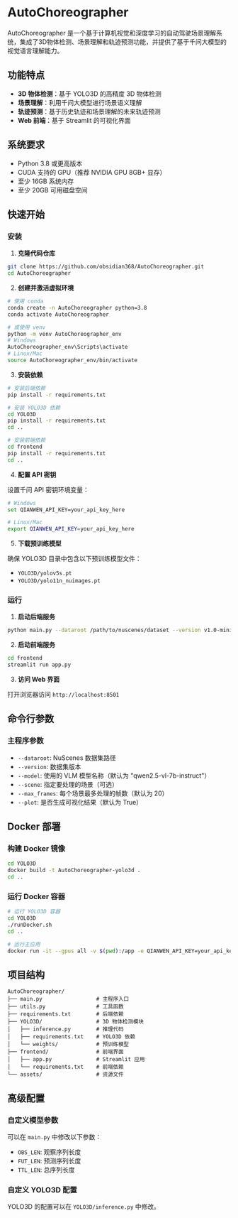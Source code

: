 # AutoChoreographer

AutoChoreographer 是一个基于计算机视觉和深度学习的自动驾驶场景理解系统，集成了3D物体检测、场景理解和轨迹预测功能，并提供了基于千问大模型的视觉语言理解能力。

## 功能特点

- **3D 物体检测**：基于 YOLO3D 的高精度 3D 物体检测
- **场景理解**：利用千问大模型进行场景语义理解
- **轨迹预测**：基于历史轨迹和场景理解的未来轨迹预测
- **Web 前端**：基于 Streamlit 的可视化界面

## 系统要求

- Python 3.8 或更高版本
- CUDA 支持的 GPU（推荐 NVIDIA GPU 8GB+ 显存）
- 至少 16GB 系统内存
- 至少 20GB 可用磁盘空间

## 快速开始

### 安装

1. **克隆代码仓库**

```bash
git clone https://github.com/obsidian368/AutoChoreographer.git
cd AutoChoreographer
```

2. **创建并激活虚拟环境**

```bash
# 使用 conda
conda create -n AutoChoreographer python=3.8
conda activate AutoChoreographer

# 或使用 venv
python -m venv AutoChoreographer_env
# Windows
AutoChoreographer_env\Scripts\activate
# Linux/Mac
source AutoChoreographer_env/bin/activate
```

3. **安装依赖**

```bash
# 安装后端依赖
pip install -r requirements.txt

# 安装 YOLO3D 依赖
cd YOLO3D
pip install -r requirements.txt
cd ..

# 安装前端依赖
cd frontend
pip install -r requirements.txt
cd ..
```

4. **配置 API 密钥**

设置千问 API 密钥环境变量：

```bash
# Windows
set QIANWEN_API_KEY=your_api_key_here

# Linux/Mac
export QIANWEN_API_KEY=your_api_key_here
```

5. **下载预训练模型**

确保 YOLO3D 目录中包含以下预训练模型文件：
- `YOLO3D/yolov5s.pt`
- `YOLO3D/yolo11n_nuimages.pt`

### 运行

1. **启动后端服务**

```bash
python main.py --dataroot /path/to/nuscenes/dataset --version v1.0-mini
```

2. **启动前端服务**

```bash
cd frontend
streamlit run app.py
```

3. **访问 Web 界面**

打开浏览器访问 `http://localhost:8501`

## 命令行参数

### 主程序参数

- `--dataroot`: NuScenes 数据集路径
- `--version`: 数据集版本
- `--model`: 使用的 VLM 模型名称（默认为 "qwen2.5-vl-7b-instruct"）
- `--scene`: 指定要处理的场景（可选）
- `--max_frames`: 每个场景最多处理的帧数（默认为 20）
- `--plot`: 是否生成可视化结果（默认为 True）

## Docker 部署

### 构建 Docker 镜像

```bash
cd YOLO3D
docker build -t AutoChoreographer-yolo3d .
cd ..
```

### 运行 Docker 容器

```bash
# 运行 YOLO3D 容器
cd YOLO3D
./runDocker.sh
cd ..

# 运行主应用
docker run -it --gpus all -v $(pwd):/app -e QIANWEN_API_KEY=your_api_key_here AutoChoreographer-yolo3d python main.py --dataroot /app/data/nuscenes --version v1.0-mini
```

## 项目结构

```
AutoChoreographer/
├── main.py                 # 主程序入口
├── utils.py                # 工具函数
├── requirements.txt        # 后端依赖
├── YOLO3D/                 # 3D 物体检测模块
│   ├── inference.py        # 推理代码
│   ├── requirements.txt    # YOLO3D 依赖
│   └── weights/            # 预训练模型
├── frontend/               # 前端界面
│   ├── app.py              # Streamlit 应用
│   └── requirements.txt    # 前端依赖
└── assets/                 # 资源文件
```

## 高级配置

### 自定义模型参数

可以在 `main.py` 中修改以下参数：
- `OBS_LEN`: 观察序列长度
- `FUT_LEN`: 预测序列长度
- `TTL_LEN`: 总序列长度

### 自定义 YOLO3D 配置

YOLO3D 的配置可以在 `YOLO3D/inference.py` 中修改。

